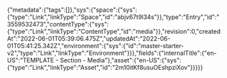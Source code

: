 {"metadata":{"tags":[]},"sys":{"space":{"sys":{"type":"Link","linkType":"Space","id":"abjv67t9l34s"}},"type":"Entry","id":"3559532473","contentType":{"sys":{"type":"Link","linkType":"ContentType","id":"media"}},"revision":0,"createdAt":"2022-06-01T05:39:06.475Z","updatedAt":"2022-06-01T05:41:25.342Z","environment":{"sys":{"id":"master-starter-v2","type":"Link","linkType":"Environment"}}},"fields":{"internalTitle":{"en-US":"TEMPLATE - Section - Media"},"asset":{"en-US":{"sys":{"type":"Link","linkType":"Asset","id":"2m10itKf8usuOEshpziXov"}}}}}